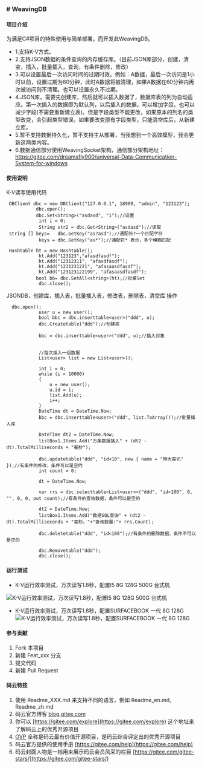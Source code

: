 
### # WeavingDB


#### 项目介绍
为满足C#项目的特殊使用与简单部署，而开发此WeavingDB。


- 1.支持K-V方式。
- 2.支持JSON数据的条件查询的内存缓存库。（目前JSON库部分，创建，清空，插入，批量插入，查询，有条件删除，修改）
- 3.可以设置最后一次访问时间的过期时效，例如：A数据，最后一次访问是1小时以前，设置过期为60分钟，此时A数据将被清理，如果A数据在60分钟内再次被访问则不清理。也可以设置永久不过期。
- 4.JSON库，需要先创建库，然后就可以插入数据了，数据库表的列为自动适应。第一次插入的数据即为默认列，以后插入的数据，可以增加字段，也可以减少字段(不需要重新建立表)。但是字段类型不能更改，如果原本的列名的类型改变，会引起类型错误。如果要改变原有字段类型，只能清空库后，从新建立库。
- 5.暂不支持数据持久化，暂不支持主从部署，当我想到一个高效模型，我会更新这两类内容。
- 6.数据通信部分使用WeavingSocket架构，通信部分架构地址：https://gitee.com/dreamsfly900/universal-Data-Communication-System-for-windows

 
#### 使用说明

K-V读写使用代码
```
 DBClient dbc = new DBClient("127.0.0.1", 18989, "admin", "123123");
           dbc.open();
           dbc.Set<String>("asdasd", "1");//设置
            int i = 0;
            String str2 = dbc.Get<String>("asdasd");//读取
 string [] keys=   dbc.GetKey("as?asd");//通配符?一个匹配字符
            keys = dbc.GetKey("as*");//通配符* 表示，多个模糊匹配

 Hashtable ht = new Hashtable();
            ht.Add("123123","afasdfasdf");
            ht.Add("12312311", "afasdfasdf");
            ht.Add("1231231221", "afasaasdfasdf");
            ht.Add("123123122199", "afasaasdfasdf");
           bool bb= dbc.SetAll<string>(ht);//批量Set
            dbc.close();
```

JSONDB，创建库，插入表，批量插入表，修改表，删除表，清空库 操作

```
  dbc.open();
            user u = new user();
            bool bbc = dbc.inserttable<user>("ddd", u);
            dbc.Createtable("ddd");//创建库

            bbc = dbc.inserttable<user>("ddd", u);//插入对象


            //每次插入一组数据
            List<user> list = new List<user>();

            int i = 0;
            while (i < 10000)
            {
                u = new user();
                u.id = i;
                list.Add(u);
                i++;
            }
            DateTime dt = DateTime.Now;
            bbc = dbc.inserttable<user>("ddd", list.ToArray());//批量插入库
        
            DateTime dt2 = DateTime.Now;
            listBox1.Items.Add("万条数据插入" + (dt2 - dt).TotalMilliseconds + "毫秒");

            dbc.updatetable("ddd", "id<10", new { name = "特大喜讯" });//有条件的修改，条件可以是空的
            int count = 0;
           
            dt = DateTime.Now;
          
            var rrs = dbc.selecttable<List<user>>("ddd", "id<100", 0, "", 0, 0, out count);//有条件的查询数据，条件可以是空的
          
            dt2 = DateTime.Now;
            listBox1.Items.Add("数据SQL查询" + (dt2 - dt).TotalMilliseconds + "毫秒。"+"查询数量:"+ rrs.Count);

            dbc.deletetable("ddd", "id<100");//有条件的删除数据，条件不可以是空的

            dbc.Removetable("ddd");
            dbc.close();
```
#### 运行测试
 
- K-V运行效率测试，万次读写1.8秒，配置I5 8G 128G 500G 台式机

![K-V运行效率测试，万次读写1.8秒，配置I5 8G 128G 500G 台式机](https://images.gitee.com/uploads/images/2018/1206/204019_b22fff09_598831.png "在这里输入图片标题")
- K-V运行效率测试，万次读写1.8秒，配置SURFACEBOOK 一代 8G 128G
![K-V运行效率测试，万次读写1.8秒，配置SURFACEBOOK 一代 8G 128G](https://images.gitee.com/uploads/images/2018/1201/092336_926426c6_598831.png "a0f86c0262df10cc9cc3c509714c935.png")

#### 参与贡献

1. Fork 本项目
2. 新建 Feat_xxx 分支
3. 提交代码
4. 新建 Pull Request


#### 码云特技

1. 使用 Readme\_XXX.md 来支持不同的语言，例如 Readme\_en.md, Readme\_zh.md
2. 码云官方博客 [blog.gitee.com](https://blog.gitee.com)
3. 你可以 [https://gitee.com/explore](https://gitee.com/explore) 这个地址来了解码云上的优秀开源项目
4. [GVP](https://gitee.com/gvp) 全称是码云最有价值开源项目，是码云综合评定出的优秀开源项目
5. 码云官方提供的使用手册 [https://gitee.com/help](https://gitee.com/help)
6. 码云封面人物是一档用来展示码云会员风采的栏目 [https://gitee.com/gitee-stars/](https://gitee.com/gitee-stars/)